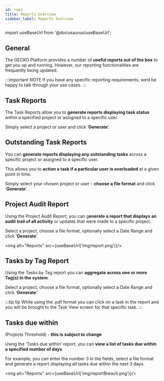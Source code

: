 ```yaml
---
id: rep1
title: Reports Overview
sidebar_label: Reports Overview
---
```


import useBaseUrl from '@docusaurus/useBaseUrl';

## General 

The GECKO Platform provides a number of **useful reports out of the box** to get you up and running. However, our reporting functionalities are frequently being updated.

:::important NOTE
If you have any specific reporting requirements, we’d be happy to talk through your use cases.
:::


## Task Reports

The Task Reports allow you to **generate reports displaying task status** within a specified project or assigned to a specific user.

Simply select a project or user and click ‘**Generate**’.


## Outstanding Task Reports

You can **generate reports displaying any outstanding tasks** across a specific project or assigned to a specific user. 

This allows you to **action a task if a particular user is overloaded** at a given point in time.

Simply select your chosen project or user - **choose a file format** and click ‘**Generate**’.


## Project Audit Report

Using the Project Audit Report, you can g**enerate a report that displays an audit trail of all activity** or updates that were made to a specific project. 

Select a project, choose a file format, optionally select a Date Range and click ‘**Generate**’.


<img alt="Reports" src={useBaseUrl('img/report.png')}/>

## Tasks by Tag Report

Using the Tasks by Tag report you can **aggregate across one or more Tag(s) in the system**.  

Select a project, choose a file format, optionally select a Date Range and click ‘**Generate**’.

:::tip tip 
While using the .pdf format you can click on a task in the report and you will be brought to the Task View screen for that specific task.
:::

## Tasks due within
(Projects Threshold) - **this is subject to change**

Using the ‘Tasks due within’ report, you can **view a list of tasks due within a specified number of days**.

For example, you can enter the number 3 in the fields, select a file format and generate a report displaying all tasks due within the next 3 days.

<img alt="Reports" src={useBaseUrl('img/reportBreach.png')}/>
